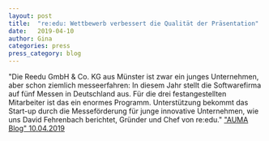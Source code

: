 ```yaml
---
layout: post
title:  "re:edu: Wettbewerb verbessert die Qualität der Präsentation"
date:   2019-04-10 
author: Gina
categories: press
press_category: blog
---
```

"Die Reedu GmbH & Co. KG aus Münster ist zwar ein junges Unternehmen, aber schon ziemlich messeerfahren: In diesem Jahr stellt die Softwarefirma auf fünf Messen in Deutschland aus. Für die drei festangestellten Mitarbeiter ist das ein enormes Programm. Unterstützung bekommt das Start-up durch die Messeförderung für junge innovative Unternehmen, wie uns David Fehrenbach berichtet, Gründer und Chef von re:edu."
<a href="http://blog.auma.de/reedu-wettbewerb-verbessert-die-qualitaet-der-praesentation/" target="_blank">"AUMA Blog" 10.04.2019</a>
